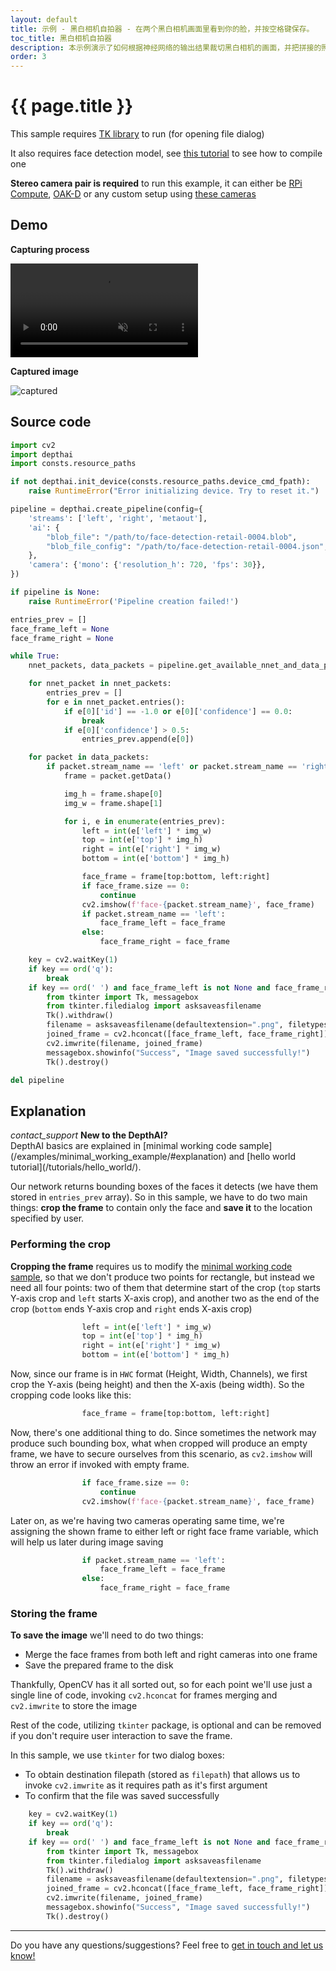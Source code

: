 ```yaml
---
layout: default
title: 示例 - 黑白相机自拍器 - 在两个黑白相机画面里看到你的脸，并按空格键保存。
toc_title: 黑白相机自拍器
description: 本示例演示了如何根据神经网络的输出结果裁切黑白相机的画面，并把拼接的照片保存到硬盘。
order: 3
---
```

# {{ page.title }}

This sample requires [TK library](https://docs.oracle.com/cd/E88353_01/html/E37842/libtk-3.html) to run (for opening file dialog)

It also requires face detection model, see [this tutorial](/tutorials/converting_openvino_model) to see how to compile one

__Stereo camera pair is required__ to run this example, it can either be [RPi Compute](products/bw1097/), [OAK-D](products/bw1098obc/) or any custom setup using [these cameras](/products/stereo_camera_pair/)

## Demo

__Capturing process__

<video muted autoplay controls>
    <source src="/images/samples/face_mono.mp4" type="video/mp4">
</video>

__Captured image__

![captured](/images/samples/face_mono_selfie.png)

## Source code

```python
import cv2
import depthai
import consts.resource_paths

if not depthai.init_device(consts.resource_paths.device_cmd_fpath):
    raise RuntimeError("Error initializing device. Try to reset it.")

pipeline = depthai.create_pipeline(config={
    'streams': ['left', 'right', 'metaout'],
    'ai': {
        "blob_file": "/path/to/face-detection-retail-0004.blob",
        "blob_file_config": "/path/to/face-detection-retail-0004.json",
    },
    'camera': {'mono': {'resolution_h': 720, 'fps': 30}},
})

if pipeline is None:
    raise RuntimeError('Pipeline creation failed!')

entries_prev = []
face_frame_left = None
face_frame_right = None

while True:
    nnet_packets, data_packets = pipeline.get_available_nnet_and_data_packets()

    for nnet_packet in nnet_packets:
        entries_prev = []
        for e in nnet_packet.entries():
            if e[0]['id'] == -1.0 or e[0]['confidence'] == 0.0:
                break
            if e[0]['confidence'] > 0.5:
                entries_prev.append(e[0])

    for packet in data_packets:
        if packet.stream_name == 'left' or packet.stream_name == 'right':
            frame = packet.getData()

            img_h = frame.shape[0]
            img_w = frame.shape[1]

            for i, e in enumerate(entries_prev):
                left = int(e['left'] * img_w)
                top = int(e['top'] * img_h)
                right = int(e['right'] * img_w)
                bottom = int(e['bottom'] * img_h)

                face_frame = frame[top:bottom, left:right]
                if face_frame.size == 0:
                    continue
                cv2.imshow(f'face-{packet.stream_name}', face_frame)
                if packet.stream_name == 'left':
                    face_frame_left = face_frame
                else:
                    face_frame_right = face_frame

    key = cv2.waitKey(1)
    if key == ord('q'):
        break
    if key == ord(' ') and face_frame_left is not None and face_frame_right is not None:
        from tkinter import Tk, messagebox
        from tkinter.filedialog import asksaveasfilename
        Tk().withdraw()
        filename = asksaveasfilename(defaultextension=".png", filetypes=(("Image files", "*.png"),("All Files", "*.*")))
        joined_frame = cv2.hconcat([face_frame_left, face_frame_right])
        cv2.imwrite(filename, joined_frame)
        messagebox.showinfo("Success", "Image saved successfully!")
        Tk().destroy()

del pipeline
```

## Explanation
<div class="alert alert-primary" role="alert">
<i class="material-icons info">
contact_support
</i>
  <strong>New to the DepthAI?</strong><br/>
  <span class="small">DepthAI basics are explained in [minimal working code sample](/examples/minimal_working_example/#explanation) and [hello world tutorial](/tutorials/hello_world/).</span>
</div>

Our network returns bounding boxes of the faces it detects (we have them stored in `entries_prev` array).
So in this sample, we have to do two main things: __crop the frame__ to contain only the face and __save it__ to 
the location specified by user.

### Performing the crop

__Cropping the frame__ requires us to modify the [minimal working code sample](/examples/minimal_working_example/), so that
we don't produce two points for rectangle, but instead we need all four points:
two of them that determine start of the crop (`top` starts Y-axis crop and `left` starts X-axis crop),
and another two as the end of the crop (`bottom` ends Y-axis crop and `right` ends X-axis crop)

```python
                left = int(e['left'] * img_w)
                top = int(e['top'] * img_h)
                right = int(e['right'] * img_w)
                bottom = int(e['bottom'] * img_h)
```

Now, since our frame is in `HWC` format (Height, Width, Channels), we first crop the Y-axis (being height) and then the X-axis (being width).
So the cropping code looks like this:

```python
                face_frame = frame[top:bottom, left:right]
```

Now, there's one additional thing to do. Since sometimes the network may produce such bounding box, what when cropped
will produce an empty frame, we have to secure ourselves from this scenario, as `cv2.imshow` will throw
an error if invoked with empty frame.

```python
                if face_frame.size == 0:
                    continue
                cv2.imshow(f'face-{packet.stream_name}', face_frame)
```

Later on, as we're having two cameras operating same time, we're assigning the shown frame to either left or right face frame 
variable, which will help us later during image saving

```python
                if packet.stream_name == 'left':
                    face_frame_left = face_frame
                else:
                    face_frame_right = face_frame
```

### Storing the frame

__To save the image__ we'll need to do two things:

- Merge the face frames from both left and right cameras into one frame
- Save the prepared frame to the disk

Thankfully, OpenCV has it all sorted out, so for each point we'll use just a single line of code, 
invoking `cv2.hconcat` for frames merging and `cv2.imwrite` to store the image

Rest of the code, utilizing `tkinter` package, is optional and can be removed if you don't require
user interaction to save the frame.

In this sample, we use `tkinter` for two dialog boxes:

- To obtain destination filepath (stored as `filepath`) that allows us to invoke `cv2.imwrite` as it requires path as it's first argument
- To confirm that the file was saved successfully

```python
    key = cv2.waitKey(1)
    if key == ord('q'):
        break
    if key == ord(' ') and face_frame_left is not None and face_frame_right is not None:
        from tkinter import Tk, messagebox
        from tkinter.filedialog import asksaveasfilename
        Tk().withdraw()
        filename = asksaveasfilename(defaultextension=".png", filetypes=(("Image files", "*.png"),("All Files", "*.*")))
        joined_frame = cv2.hconcat([face_frame_left, face_frame_right])
        cv2.imwrite(filename, joined_frame)
        messagebox.showinfo("Success", "Image saved successfully!")
        Tk().destroy()
```

---

Do you have any questions/suggestions? Feel free to [get in touch and let us know!](/support)
